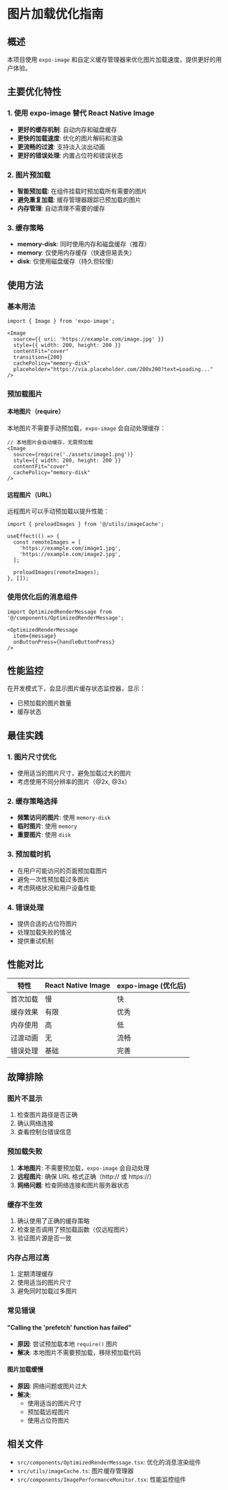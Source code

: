 # 图片加载优化指南

## 概述

本项目使用 `expo-image` 和自定义缓存管理器来优化图片加载速度，提供更好的用户体验。

## 主要优化特性

### 1. 使用 expo-image 替代 React Native Image
- **更好的缓存机制**: 自动内存和磁盘缓存
- **更快的加载速度**: 优化的图片解码和渲染
- **更流畅的过渡**: 支持淡入淡出动画
- **更好的错误处理**: 内置占位符和错误状态

### 2. 图片预加载
- **智能预加载**: 在组件挂载时预加载所有需要的图片
- **避免重复加载**: 缓存管理器跟踪已预加载的图片
- **内存管理**: 自动清理不需要的缓存

### 3. 缓存策略
- **memory-disk**: 同时使用内存和磁盘缓存（推荐）
- **memory**: 仅使用内存缓存（快速但易丢失）
- **disk**: 仅使用磁盘缓存（持久但较慢）

## 使用方法

### 基本用法

```tsx
import { Image } from 'expo-image';

<Image
  source={{ uri: 'https://example.com/image.jpg' }}
  style={{ width: 200, height: 200 }}
  contentFit="cover"
  transition={200}
  cachePolicy="memory-disk"
  placeholder="https://via.placeholder.com/200x200?text=Loading..."
/>
```

### 预加载图片

#### 本地图片（require）
本地图片不需要手动预加载，`expo-image` 会自动处理缓存：

```tsx
// 本地图片会自动缓存，无需预加载
<Image
  source={require('./assets/image1.png')}
  style={{ width: 200, height: 200 }}
  contentFit="cover"
  cachePolicy="memory-disk"
/>
```

#### 远程图片（URL）
远程图片可以手动预加载以提升性能：

```tsx
import { preloadImages } from '@/utils/imageCache';

useEffect(() => {
  const remoteImages = [
    'https://example.com/image1.jpg',
    'https://example.com/image2.jpg',
  ];
  
  preloadImages(remoteImages);
}, []);
```

### 使用优化后的消息组件

```tsx
import OptimizedRenderMessage from '@/components/OptimizedRenderMessage';

<OptimizedRenderMessage 
  item={message} 
  onButtonPress={handleButtonPress}
/>
```

## 性能监控

在开发模式下，会显示图片缓存状态监控器，显示：
- 已预加载的图片数量
- 缓存状态

## 最佳实践

### 1. 图片尺寸优化
- 使用适当的图片尺寸，避免加载过大的图片
- 考虑使用不同分辨率的图片（@2x, @3x）

### 2. 缓存策略选择
- **频繁访问的图片**: 使用 `memory-disk`
- **临时图片**: 使用 `memory`
- **重要图片**: 使用 `disk`

### 3. 预加载时机
- 在用户可能访问的页面预加载图片
- 避免一次性预加载过多图片
- 考虑网络状况和用户设备性能

### 4. 错误处理
- 提供合适的占位符图片
- 处理加载失败的情况
- 提供重试机制

## 性能对比

| 特性 | React Native Image | expo-image (优化后) |
|------|-------------------|-------------------|
| 首次加载 | 慢 | 快 |
| 缓存效果 | 有限 | 优秀 |
| 内存使用 | 高 | 低 |
| 过渡动画 | 无 | 流畅 |
| 错误处理 | 基础 | 完善 |

## 故障排除

### 图片不显示
1. 检查图片路径是否正确
2. 确认网络连接
3. 查看控制台错误信息

### 预加载失败
1. **本地图片**: 不需要预加载，`expo-image` 会自动处理
2. **远程图片**: 确保 URL 格式正确（http:// 或 https://）
3. **网络问题**: 检查网络连接和图片服务器状态

### 缓存不生效
1. 确认使用了正确的缓存策略
2. 检查是否调用了预加载函数（仅远程图片）
3. 验证图片源是否一致

### 内存占用过高
1. 定期清理缓存
2. 使用适当的图片尺寸
3. 避免同时加载过多图片

### 常见错误

#### "Calling the 'prefetch' function has failed"
- **原因**: 尝试预加载本地 `require()` 图片
- **解决**: 本地图片不需要预加载，移除预加载代码

#### 图片加载缓慢
- **原因**: 网络问题或图片过大
- **解决**: 
  - 使用适当的图片尺寸
  - 预加载远程图片
  - 使用占位符图片

## 相关文件

- `src/components/OptimizedRenderMessage.tsx`: 优化的消息渲染组件
- `src/utils/imageCache.ts`: 图片缓存管理器
- `src/components/ImagePerformanceMonitor.tsx`: 性能监控组件
